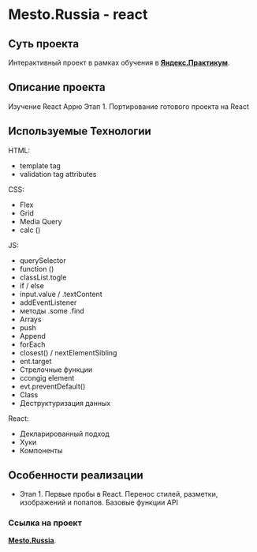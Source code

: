 # Mesto.Russia - react
## Cуть проекта
Интерактивный проект в рамках обучения в [**Яндекс.Практикум**](https://practicum.yandex.ru/).

## Описание проекта
Изучение React Appю
Этап 1. Портирование готового проекта на React

## Используемые Технологии
HTML:
* template tag
* validation tag attributes

CSS:
* Flex
* Grid
* Media Query
* calc ()

JS:
* querySelector
* function ()
* classList.togle
* if / else
* input.value / .textContent
* addEventListener
* методы .some .find
* Arrays
* push
* Append
* forEach
* closest() / nextElementSibling
* ent.target
* Стрелочные функции
* ccongig element
* evt.preventDefault()
* Class
* Деструктуризация данных

React:
* Декларированный подход
* Хуки
* Компоненты

## Особенности реализации
* Этап 1. Первые пробы в React. Перенос стилей, разметки, изображений и попапов. Базовые функции API

### Cсылка на проект
[**Mesto.Russia**](https://uncleshneerson.github.io/mesto-react/).
